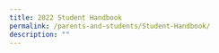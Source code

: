 ```yaml
---
title: 2022 Student Handbook
permalink: /parents-and-students/Student-Handbook/
description: ""
---
```


